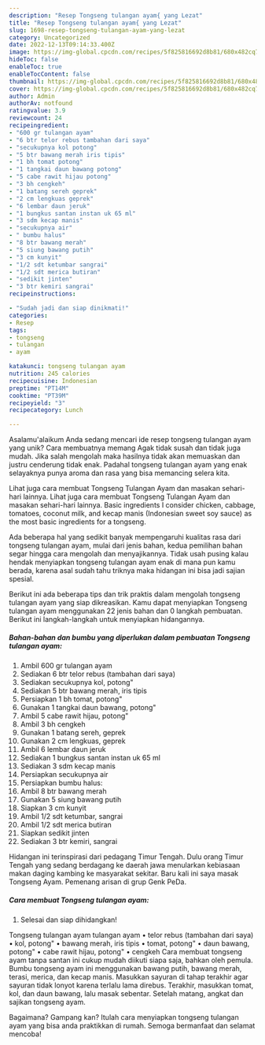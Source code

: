 ```yaml
---
description: "Resep Tongseng tulangan ayam{ yang Lezat"
title: "Resep Tongseng tulangan ayam{ yang Lezat"
slug: 1698-resep-tongseng-tulangan-ayam-yang-lezat
category: Uncategorized
date: 2022-12-13T09:14:33.400Z
image: https://img-global.cpcdn.com/recipes/5f825816692d8b81/680x482cq70/tongseng-tulangan-ayam-foto-resep-utama.jpg
hideToc: false
enableToc: true
enableTocContent: false
thumbnail: https://img-global.cpcdn.com/recipes/5f825816692d8b81/680x482cq70/tongseng-tulangan-ayam-foto-resep-utama.jpg
cover: https://img-global.cpcdn.com/recipes/5f825816692d8b81/680x482cq70/tongseng-tulangan-ayam-foto-resep-utama.jpg
author: Admin
authorAv: notfound
ratingvalue: 3.9
reviewcount: 24
recipeingredient:
- "600 gr tulangan ayam"
- "6 btr telor rebus tambahan dari saya"
- "secukupnya kol potong"
- "5 btr bawang merah iris tipis"
- "1 bh tomat potong"
- "1 tangkai daun bawang potong"
- "5 cabe rawit hijau potong"
- "3 bh cengkeh"
- "1 batang sereh geprek"
- "2 cm lengkuas geprek"
- "6 lembar daun jeruk"
- "1 bungkus santan instan uk 65 ml"
- "3 sdm kecap manis"
- "secukupnya air"
- " bumbu halus"
- "8 btr bawang merah"
- "5 siung bawang putih"
- "3 cm kunyit"
- "1/2 sdt ketumbar sangrai"
- "1/2 sdt merica butiran"
- "sedikit jinten"
- "3 btr kemiri sangrai"
recipeinstructions:

- "Sudah jadi dan siap dinikmati!"
categories:
- Resep
tags:
- tongseng
- tulangan
- ayam

katakunci: tongseng tulangan ayam 
nutrition: 245 calories
recipecuisine: Indonesian
preptime: "PT14M"
cooktime: "PT39M"
recipeyield: "3"
recipecategory: Lunch

---
```



Asalamu'alaikum Anda sedang mencari ide resep tongseng tulangan ayam yang unik? Cara membuatnya memang Agak tidak susah dan tidak juga mudah. Jika salah mengolah maka hasilnya tidak akan memuaskan dan justru cenderung tidak enak. Padahal tongseng tulangan ayam yang enak selayaknya punya aroma dan rasa yang bisa memancing selera kita.


Lihat juga cara membuat Tongseng Tulangan Ayam dan masakan sehari-hari lainnya. Lihat juga cara membuat Tongseng Tulangan Ayam dan masakan sehari-hari lainnya. Basic ingredients I consider chicken, cabbage, tomatoes, coconut milk, and kecap manis (Indonesian sweet soy sauce) as the most basic ingredients for a tongseng.

Ada beberapa hal yang sedikit banyak mempengaruhi kualitas rasa dari tongseng tulangan ayam, mulai dari jenis bahan, kedua pemilihan bahan segar hingga cara mengolah dan menyajikannya. Tidak usah pusing kalau hendak menyiapkan tongseng tulangan ayam enak di mana pun kamu berada, karena asal sudah tahu triknya maka hidangan ini bisa jadi sajian spesial.


Berikut ini ada beberapa tips dan trik praktis dalam mengolah tongseng tulangan ayam yang siap dikreasikan. Kamu dapat menyiapkan Tongseng tulangan ayam menggunakan 22 jenis bahan dan 0 langkah pembuatan. Berikut ini langkah-langkah untuk menyiapkan hidangannya.

<!--inarticleads1-->

##### Bahan-bahan dan bumbu yang diperlukan dalam pembuatan Tongseng tulangan ayam:

1. Ambil 600 gr tulangan ayam
1. Sediakan 6 btr telor rebus (tambahan dari saya)
1. Sediakan secukupnya kol, potong&#34;
1. Sediakan 5 btr bawang merah, iris tipis
1. Persiapkan 1 bh tomat, potong&#34;
1. Gunakan 1 tangkai daun bawang, potong&#34;
1. Ambil 5 cabe rawit hijau, potong&#34;
1. Ambil 3 bh cengkeh
1. Gunakan 1 batang sereh, geprek
1. Gunakan 2 cm lengkuas, geprek
1. Ambil 6 lembar daun jeruk
1. Sediakan 1 bungkus santan instan uk 65 ml
1. Sediakan 3 sdm kecap manis
1. Persiapkan secukupnya air
1. Persiapkan  bumbu halus:
1. Ambil 8 btr bawang merah
1. Gunakan 5 siung bawang putih
1. Siapkan 3 cm kunyit
1. Ambil 1/2 sdt ketumbar, sangrai
1. Ambil 1/2 sdt merica butiran
1. Siapkan sedikit jinten
1. Sediakan 3 btr kemiri, sangrai


Hidangan ini terinspirasi dari pedagang Timur Tengah. Dulu orang Timur Tengah yang sedang berdagang ke daerah jawa menularkan kebiasaan makan daging kambing ke masyarakat sekitar. Baru kali ini saya masak Tongseng Ayam. Pemenang arisan di grup Genk PeDa. 

<!--inarticleads2-->

##### Cara membuat Tongseng tulangan ayam:


1. Selesai dan siap dihidangkan!

Tongseng tulangan ayam tulangan ayam • telor rebus (tambahan dari saya) • kol, potong&#34; • bawang merah, iris tipis • tomat, potong&#34; • daun bawang, potong&#34; • cabe rawit hijau, potong&#34; • cengkeh Cara membuat tongseng ayam tanpa santan ini cukup mudah diikuti siapa saja, bahkan oleh pemula. Bumbu tongseng ayam ini menggunakan bawang putih, bawang merah, terasi, merica, dan kecap manis. Masukkan sayuran di tahap terakhir agar sayuran tidak lonyot karena terlalu lama direbus. Terakhir, masukkan tomat, kol, dan daun bawang, lalu masak sebentar. Setelah matang, angkat dan sajikan tongseng ayam. 

Bagaimana? Gampang kan? Itulah cara menyiapkan tongseng tulangan ayam yang bisa anda praktikkan di rumah. Semoga bermanfaat dan selamat mencoba!
